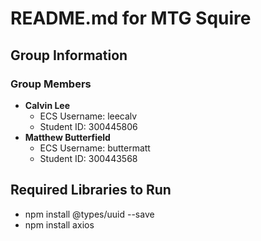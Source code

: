 # README.md for MTG Squire

## Group Information

### Group Members

* **Calvin Lee**
  * ECS Username: leecalv
  * Student ID: 300445806
* **Matthew Butterfield**
  * ECS Username: buttermatt
  * Student ID: 300443568

## Required Libraries to Run

* npm install @types/uuid --save
* npm install axios